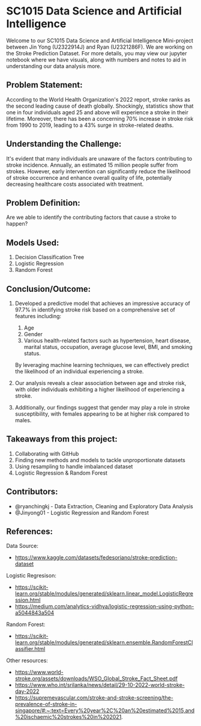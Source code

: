 # SC1015 Data Science and Artificial Intelligence
Welcome to our SC1015 Data Science and Artificial Intelligence Mini-project between Jin Yong (U2322914J) and Ryan (U2321286F). We are working on the Stroke Prediction Dataset. For more details, you may view our jupyter notebook where we have visuals, along with numbers and notes to aid in understanding our data analysis more.

## Problem Statement:
According to the World Health Organization's 2022 report, stroke ranks as the second leading cause of death globally. Shockingly, statistics show that one in four individuals aged 25 and above will experience a stroke in their lifetime. Moreover, there has been a concerning 70% increase in stroke risk from 1990 to 2019, leading to a 43% surge in stroke-related deaths.

## Understanding the Challenge:
It's evident that many individuals are unaware of the factors contributing to stroke incidence. Annually, an estimated 15 million people suffer from strokes. However, early intervention can significantly reduce the likelihood of stroke occurrence and enhance overall quality of life, potentially decreasing healthcare costs associated with treatment.

## Problem Definition:
Are we able to identify the contributing factors that cause a stroke to happen?

## Models Used:
1. Decision Classification Tree
2. Logistic Regression
3. Random Forest

## Conclusion/Outcome:
1. Developed a predictive model that achieves an impressive accuracy of 97.7% in identifying stroke risk based on a comprehensive set of features including:
   1. Age
   2. Gender
   3. Various health-related factors such as hypertension, heart disease, marital status, occupation, average glucose level, BMI, and smoking status.

    By leveraging machine learning techniques, we can effectively predict the likelihood of an individual experiencing a stroke.

3. Our analysis reveals a clear association between age and stroke risk, with older individuals exhibiting a higher likelihood of experiencing a stroke.
4. Additionally, our findings suggest that gender may play a role in stroke susceptibility, with females appearing to be at higher risk compared to males.

## Takeaways from this project:
1. Collaborating with GitHub
2. Finding new methods and models to tackle unproportionate datasets
3. Using resampling to handle imbalanced dataset
4. Logistic Regression & Random Forest

## Contributors:
- @ryanchingkj - Data Extraction, Cleaning and Exploratory Data Analysis
- @Jinyong01 - Logistic Regression and Random Forest

## References:
Data Source:
- https://www.kaggle.com/datasets/fedesoriano/stroke-prediction-dataset

Logistic Regresison:
- https://scikit-learn.org/stable/modules/generated/sklearn.linear_model.LogisticRegression.html
- https://medium.com/analytics-vidhya/logistic-regression-using-python-a5044843a504

Random Forest:
- https://scikit-learn.org/stable/modules/generated/sklearn.ensemble.RandomForestClassifier.html

Other resources:
- https://www.world-stroke.org/assets/downloads/WSO_Global_Stroke_Fact_Sheet.pdf
- https://www.who.int/srilanka/news/detail/29-10-2022-world-stroke-day-2022
- https://supremevascular.com/stroke-and-stroke-screening/the-prevalence-of-stroke-in-singapore/#:~:text=Every%20year%2C%20an%20estimated%2015,and%20ischaemic%20strokes%20in%202021.
